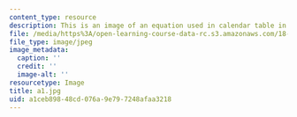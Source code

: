 ```yaml
---
content_type: resource
description: This is an image of an equation used in calendar table in 11 row.
file: /media/https%3A/open-learning-course-data-rc.s3.amazonaws.com/18-994-seminar-in-geometry-fall-2004/a1ceb89848cd076a9e797248afaa3218_a1.jpg
file_type: image/jpeg
image_metadata:
  caption: ''
  credit: ''
  image-alt: ''
resourcetype: Image
title: a1.jpg
uid: a1ceb898-48cd-076a-9e79-7248afaa3218
---
```

